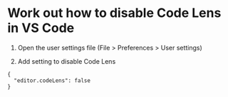 # Work out how to disable Code Lens in VS Code

1. Open the user settings file (File > Preferences > User settings)

2. Add setting to disable Code Lens
```
{
  "editor.codeLens": false
}
```